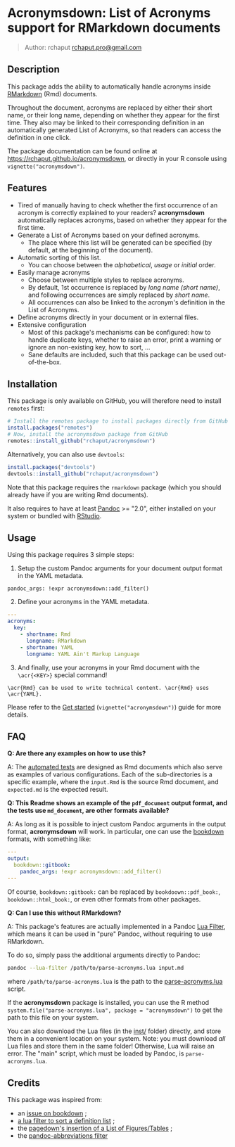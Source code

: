 # Acronymsdown: List of Acronyms support for RMarkdown documents

> Author: rchaput <rchaput.pro@gmail.com>

## Description

This package adds the ability to automatically handle acronyms
inside [RMarkdown][rmarkdown] (Rmd) documents.

Throughout the document, acronyms are replaced by either their short name,
or their long name, depending on whether they appear for the first time.
They also may be linked to their corresponding definition in an automatically
generated List of Acronyms, so that readers can access the definition in one 
click.

The package documentation can be found online at 
https://rchaput.github.io/acronymsdown, or directly in your R console using
`vignette("acronymsdown")`.

## Features

- Tired of manually having to check whether the first occurrence of an
  acronym is correctly explained to your readers? **acronymsdown**
  automatically replaces acronyms, based on whether they appear for the
  first time.
- Generate a List of Acronyms based on your defined acronyms.
    + The place where this list will be generated can be specified (by
    default, at the beginning of the document).
- Automatic sorting of this list.
    + You can choose between the *alphabetical*, *usage* or *initial* order.
- Easily manage acronyms
    + Choose between multiple styles to replace acronyms.
    + By default, 1st occurrence is replaced by *long name (short name)*,
    and following occurrences are simply replaced by *short name*.
    + All occurrences can also be linked to the acronym's definition in
    the List of Acronyms.
- Define acronyms directly in your document or in external files.
- Extensive configuration
    + Most of this package's mechanisms can be configured: how to handle
    duplicate keys, whether to raise an error, print a warning or ignore an
    non-existing key, how to sort, ...
    + Sane defaults are included, such that this package can be used
    out-of-the-box.

## Installation

This package is only available on GitHub, you will therefore need to install 
`remotes` first:

```r
# Install the remotes package to install packages directly from GitHub
install.packages("remotes")
# Now, install the acronymsdown package from GitHub
remotes::install_github("rchaput/acronymsdown")
```

Alternatively, you can also use `devtools`:

```r
install.packages("devtools")
devtools::install_github("rchaput/acronymsdown")
```

Note that this package requires the `rmarkdown` package (which you should 
already have if you are writing Rmd documents).

It also requires to have at least [Pandoc][pandoc] >= "2.0", either installed 
on your system or bundled with [RStudio][rstudio].

## Usage

Using this package requires 3 simple steps:

1. Setup the custom Pandoc arguments for your document output format
  in the YAML metadata.

`pandoc_args: !expr acronymsdown::add_filter()`

2. Define your acronyms in the YAML metadata.

```yaml
---
acronyms:
  key:
    - shortname: Rmd
      longname: RMarkdown
    - shortname: YAML
      longname: YAML Ain't Markup Language
```

3. And finally, use your acronyms in your Rmd document with the `\acr{<KEY>}`
special command!

`\acr{Rmd} can be used to write technical content. \acr{Rmd} uses \acr{YAML}.`

Please refer to the [Get started](https://rchaput.github.io/acronymsdown/articles/acronymsdown.html)
(`vignette("acronymsdown")`) guide for more details.

## FAQ

**Q: Are there any examples on how to use this?**

A: The [automated tests] are designed as Rmd documents which also serve as 
examples of various configurations.
Each of the sub-directories is a specific example, where the `input.Rmd` is
the source Rmd document, and `expected.md` is the expected result.

**Q: This Readme shows an example of the `pdf_document` output format,
and the tests use `md_document`, are other formats available?**

A: As long as it is possible to inject custom Pandoc arguments in the
output format, **acronymsdown** will work.
In particular, one can use the [bookdown] formats, with something like:
```yaml
---
output:
  bookdown::gitbook:
    pandoc_args: !expr acronymsdown::add_filter()
---
```

Of course, `bookdown::gitbook:` can be replaced by `bookdoown::pdf_book:`,
`bookdown::html_book:`, or even other formats from other packages.

**Q: Can I use this without RMarkdown?**

A: This package's features are actually implemented in a Pandoc
[Lua Filter], which means it can be used in "pure" Pandoc,
without requiring to use RMarkdown.

To do so, simply pass the additional arguments directly to Pandoc:
```sh
pandoc --lua-filter /path/to/parse-acronyms.lua input.md
```
where `/path/to/parse-acronyms.lua` is the path to the [parse-acronyms.lua] 
script.

If the **acronymsdown** package is installed, you can use the R method
`system.file("parse-acronyms.lua", package = "acronymsdown")` to get the
path to this file on your system.

You can also download the Lua files (in the [inst/] folder) directly, 
and store them in a convenient location on your system.
Note: you must download *all* Lua files and store them in the same folder!
Otherwise, Lua will raise an error. The "main" script, which must be loaded
by Pandoc, is `parse-acronyms.lua`.

## Credits

This package was inspired from:

- an [issue on bookdown](https://github.com/rstudio/bookdown/issues/199) ;
- [a lua filter to sort a definition list](https://gist.github.com/RLesur/e81358c11031d06e40b8fef9fdfb2682) ;
- the [pagedown's insertion of a List of Figures/Tables](https://github.com/rstudio/pagedown/blob/main/inst/resources/lua/loft.lua) ;
- the [pandoc-abbreviations filter](https://github.com/dsanson/pandoc-abbreviations.lua/)


[rmarkdown]: https://rmarkdown.rstudio.com/
[pandoc]: https://pandoc.org/
[rstudio]: https://www.rstudio.com/
[bookdown]: https://bookdown.org/
[Lua Filter]: https://pandoc.org/lua-filters.html
[glossaries]: https://mirrors.chevalier.io/CTAN/macros/latex/contrib/glossaries-extra/samples/sample-abbr-styles.pdf
[automated tests]: https://github.com/rchaput/acronymsdown/tree/master/tests
[parse-acronyms.lua]: https://github.com/rchaput/acronymsdown/blob/master/inst/parse-acronyms.lua
[inst/]: https://github.com/rchaput/acronymsdown/tree/master/inst
